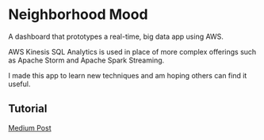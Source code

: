 Neighborhood Mood
=================

A dashboard that prototypes a real-time, big data app using AWS.

AWS Kinesis SQL Analytics is used in place of more complex offerings such as Apache Storm and Apache Spark Streaming.

I made this app to learn new techniques and am hoping others can find it useful.

Tutorial
--------

[Medium Post](https://medium.com/@jarrellmark/goodbye-spark-streaming-hello-aws-kinesis-analytics-37ccf0bc2e5e)
